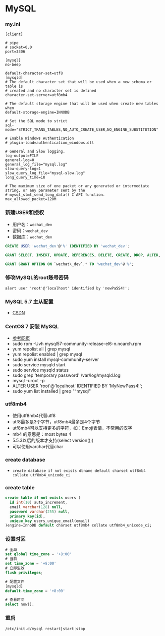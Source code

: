 # MySQL

### my.ini
```
[client]

# pipe
# socket=0.0
port=3306

[mysql]
no-beep

default-character-set=utf8
[mysqld]
# The default character set that will be used when a new schema or table is
# created and no character set is defined
character-set-server=utf8mb4

# The default storage engine that will be used when create new tables when
default-storage-engine=INNODB

# Set the SQL mode to strict
sql-mode="STRICT_TRANS_TABLES,NO_AUTO_CREATE_USER,NO_ENGINE_SUBSTITUTION"

# Enable Windows Authentication
# plugin-load=authentication_windows.dll

# General and Slow logging.
log-output=FILE
general-log=0
general_log_file="mysql.log"
slow-query-log=1
slow_query_log_file="mysql-slow.log"
long_query_time=10

# The maximum size of one packet or any generated or intermediate string, or any parameter sent by the
# mysql_stmt_send_long_data() C API function.
max_allowed_packet=128M
```

### 新建USER和授权

- 用户名：`wechat_dev`
- 密码：`wechat_dev`
- 数据库：`wechat_dev`

```sql
CREATE USER 'wechat_dev'@'%' IDENTIFIED BY 'wechat_dev';

GRANT SELECT, INSERT, UPDATE, REFERENCES, DELETE, CREATE, DROP, ALTER, INDEX, TRIGGER, CREATE VIEW, SHOW VIEW, EXECUTE, ALTER ROUTINE, CREATE ROUTINE, CREATE TEMPORARY TABLES, LOCK TABLES, EVENT ON `wechat\_dev`.* TO 'wechat_dev'@'%';

GRANT GRANT OPTION ON `wechat\_dev`.* TO 'wechat_dev'@'%';
```

### 修改MySQL的root账号密码
```
alert user 'root'@'localhost' identified by 'newPaSS4!';
```


### MySQL 5.7 主从配置
- [CSDN](http://blog.csdn.net/lysc_forever/article/details/52216929)

### CentOS 7 安装 MySQL
- [参考网页](https://dev.mysql.com/doc/mysql-yum-repo-quick-guide/en/)
- sudo rpm -Uvh mysql57-community-release-el6-n.noarch.rpm
- yum repolist all | grep mysql
- yum repolist enabled | grep mysql
- sudo yum install mysql-community-server
- sudo service mysqld start
- sudo service mysqld status
- sudo grep 'temporary password' /var/log/mysqld.log
- mysql -uroot -p
- ALTER USER 'root'@'localhost' IDENTIFIED BY 'MyNewPass4!';
- sudo yum list installed | grep "^mysql"

### utf8mb4
- 使用utf8mb4代替utf8
- utf8最多是3个字节，utf8mb4最多是4个字节
- utf8mb4可以支持更多的字符，如：Emoji表情，不常用的汉字
- mb4 的意思是：most bytes 4
- 5.5.3以后的版本才支持(select version();)
- 可以使用varchar代替char

### create database
- `create database if not exists dbname default charset utf8mb4 collate utf8mb4_unicode_ci`

### create table
```sql
create table if not exists users (
  id int(10) auto_increment,
  email varchar(128) null,
  password varchar(255) null,
  primary key(id),
  unique key users_unique_email(email)
)engine=InnoDB default charset utf8mb4 collate utf8mb4_unicode_ci;
```

### 设置时区
```sql
# 全局
set global time_zone = '+8:00'
# 当前
set time_zone = '+8:00'
# 立即生效
flush privileges;

# 配置文件
[mysqld]
default-time_zone = '+8:00'

# 查看时间
select now();
```

### 重启
`/etc/init.d/mysql restart|start|stop`


